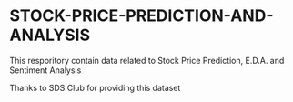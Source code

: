 # STOCK-PRICE-PREDICTION-AND-ANALYSIS

This resporitory contain data related to Stock Price Prediction, E.D.A. and Sentiment Analysis

Thanks to SDS Club for providing this dataset
